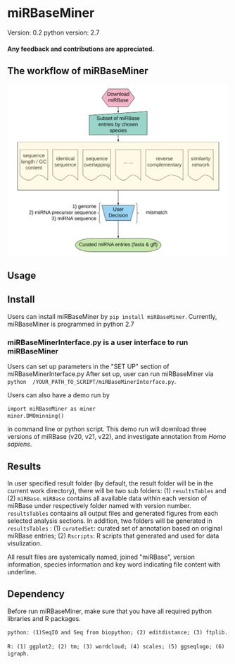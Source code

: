 # miRBaseMiner
Version: 0.2
python version: 2.7

####  Any feedback and contributions are appreciated. 

## The workflow of miRBaseMiner
![alt text](miRBaseMiner_workflow.png "The workflow of miRBaseMiner")

## Usage
## Install
Users can install miRBaseMiner by `pip install miRBaseMiner`.
Currently, miRBaseMiner is programmed in python 2.7

### miRBaseMinerInterface.py is a user interface to run miRBaseMiner
Users can set up parameters in the "SET UP" section of miRBaseMinerInterface.py
After set up, user can run miRBaseMiner via `python  /YOUR_PATH_TO_SCRIPT/miRBaseMinerInterface.py`.

Users can also have a demo run by 

    import miRBaseMiner as miner
    miner.DMOminning()
in command line or python script. This demo run will download three versions of miRBase (v20, v21, v22), and investigate annotation from _Homo sapiens_.

## Results
In user specified result folder (by default, the result folder will be in the current work directory), there will be two sub folders: (1) `resultsTables` and (2) `miRBase`. `miRBase` contains all available data within each version of miRBase under respectively folder named with version number. `resultsTables` contaains all output files and generated figures from each selected analysis sections. In addition, two folders will be generated in `resultsTables` : (1) `curatedSet`: curated set of annotation based on original miRBase entries; (2) `Rscripts`: R scripts that generated and used for data visulization.

All result files are systemically named, joined "miRBase", version information, species information and key word indicating file content with underline.

## Dependency
Before run miRBaseMiner, make sure that you have all required python libraries and R packages.

    python: (1)SeqIO and Seq from biopython; (2) editdistance; (3) ftplib.

    R: (1) ggplot2; (2) tm; (3) wordcloud; (4) scales; (5) ggseqlogo; (6) igraph. 

